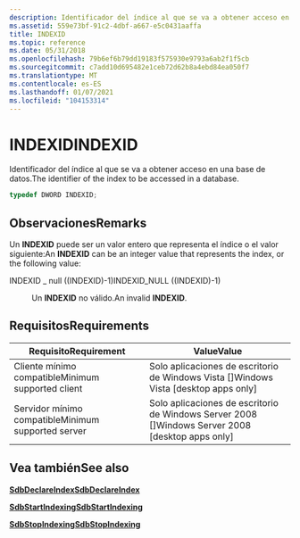 ```yaml
---
description: Identificador del índice al que se va a obtener acceso en una base de datos.
ms.assetid: 559e73bf-91c2-4dbf-a667-e5c0431aaffa
title: INDEXID
ms.topic: reference
ms.date: 05/31/2018
ms.openlocfilehash: 79b6ef6b79dd19183f575930e9793a6ab2f1f5cb
ms.sourcegitcommit: c7add10d695482e1ceb72d62b8a4ebd84ea050f7
ms.translationtype: MT
ms.contentlocale: es-ES
ms.lasthandoff: 01/07/2021
ms.locfileid: "104153314"
---
```

# <a name="indexid"></a><span data-ttu-id="0e3c6-103">INDEXID</span><span class="sxs-lookup"><span data-stu-id="0e3c6-103">INDEXID</span></span>

<span data-ttu-id="0e3c6-104">Identificador del índice al que se va a obtener acceso en una base de datos.</span><span class="sxs-lookup"><span data-stu-id="0e3c6-104">The identifier of the index to be accessed in a database.</span></span>


```C++
typedef DWORD INDEXID;
```



## <a name="remarks"></a><span data-ttu-id="0e3c6-105">Observaciones</span><span class="sxs-lookup"><span data-stu-id="0e3c6-105">Remarks</span></span>

<span data-ttu-id="0e3c6-106">Un **INDEXID** puede ser un valor entero que representa el índice o el valor siguiente:</span><span class="sxs-lookup"><span data-stu-id="0e3c6-106">An **INDEXID** can be an integer value that represents the index, or the following value:</span></span>

<dl> <dt>

<span data-ttu-id="0e3c6-107"><span id="INDEXID_NULL___INDEXID_-1_"></span><span id="indexid_null___indexid_-1_"></span>INDEXID \_ null ((INDEXID)-1)</span><span class="sxs-lookup"><span data-stu-id="0e3c6-107"><span id="INDEXID_NULL___INDEXID_-1_"></span><span id="indexid_null___indexid_-1_"></span>INDEXID\_NULL ((INDEXID)-1)</span></span>
</dt> <dd>

<span data-ttu-id="0e3c6-108">Un **INDEXID** no válido.</span><span class="sxs-lookup"><span data-stu-id="0e3c6-108">An invalid **INDEXID**.</span></span>

</dd> </dl>

## <a name="requirements"></a><span data-ttu-id="0e3c6-109">Requisitos</span><span class="sxs-lookup"><span data-stu-id="0e3c6-109">Requirements</span></span>



| <span data-ttu-id="0e3c6-110">Requisito</span><span class="sxs-lookup"><span data-stu-id="0e3c6-110">Requirement</span></span> | <span data-ttu-id="0e3c6-111">Value</span><span class="sxs-lookup"><span data-stu-id="0e3c6-111">Value</span></span> |
|-------------------------------------|------------------------------------------------------|
| <span data-ttu-id="0e3c6-112">Cliente mínimo compatible</span><span class="sxs-lookup"><span data-stu-id="0e3c6-112">Minimum supported client</span></span><br/> | <span data-ttu-id="0e3c6-113">Solo aplicaciones de escritorio de Windows Vista \[\]</span><span class="sxs-lookup"><span data-stu-id="0e3c6-113">Windows Vista \[desktop apps only\]</span></span><br/>       |
| <span data-ttu-id="0e3c6-114">Servidor mínimo compatible</span><span class="sxs-lookup"><span data-stu-id="0e3c6-114">Minimum supported server</span></span><br/> | <span data-ttu-id="0e3c6-115">Solo aplicaciones de escritorio de Windows Server 2008 \[\]</span><span class="sxs-lookup"><span data-stu-id="0e3c6-115">Windows Server 2008 \[desktop apps only\]</span></span><br/> |



## <a name="see-also"></a><span data-ttu-id="0e3c6-116">Vea también</span><span class="sxs-lookup"><span data-stu-id="0e3c6-116">See also</span></span>

<dl> <dt>

[<span data-ttu-id="0e3c6-117">**SdbDeclareIndex**</span><span class="sxs-lookup"><span data-stu-id="0e3c6-117">**SdbDeclareIndex**</span></span>](sdbdeclareindex.md)
</dt> <dt>

[<span data-ttu-id="0e3c6-118">**SdbStartIndexing**</span><span class="sxs-lookup"><span data-stu-id="0e3c6-118">**SdbStartIndexing**</span></span>](sdbstartindexing.md)
</dt> <dt>

[<span data-ttu-id="0e3c6-119">**SdbStopIndexing**</span><span class="sxs-lookup"><span data-stu-id="0e3c6-119">**SdbStopIndexing**</span></span>](sdbstopindexing.md)
</dt> </dl>

 

 




